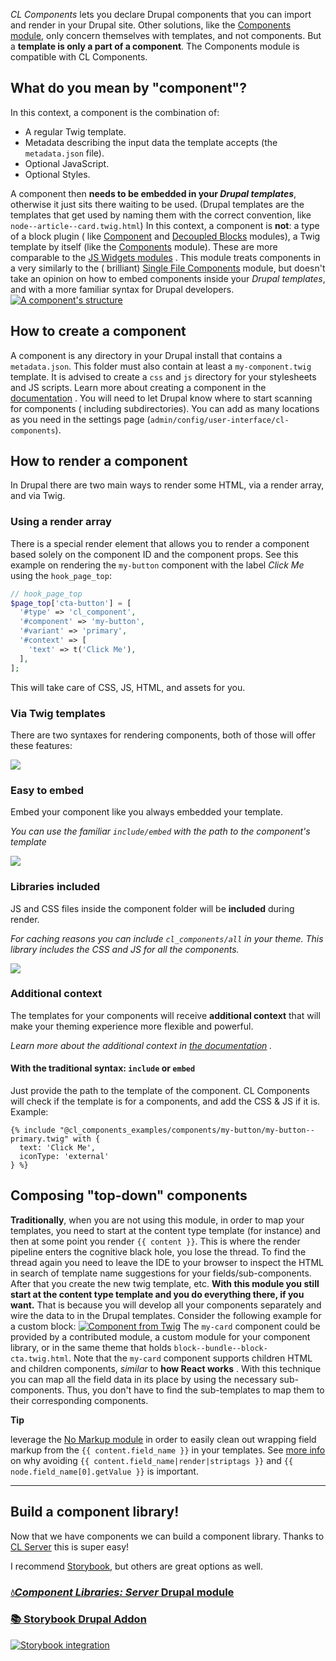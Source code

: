 _CL Components_ lets you declare Drupal components that you can import and
render in your Drupal site. Other solutions, like
the [Components module](https://www.drupal.org/project/components), only concern
themselves with templates, and not components. But a **template is only a part
of a component**. The Components module is compatible with CL Components.

What do you mean by "component"?
--------------------------------

In this context, a component is the combination of:

* A regular Twig template.
* Metadata describing the input data the template accepts (the `metadata.json`
  file).
* Optional JavaScript.
* Optional Styles.

A component then **needs to be embedded in your _Drupal templates_**, otherwise
it just sits there waiting to be used. (Drupal templates are the templates that
get used by naming them with the correct convention,
like `node--article--card.twig.html`) In this context, a component is **not**: a
type of a block plugin (
like [Component](https://www.drupal.org/project/component)
and [Decoupled Blocks](https://www.drupal.org/project/pdb) modules), a Twig
template by itself (like
the [Components](http://www.drupal.org/project/components) module). These are
more comparable to
the [JS Widgets modules](https://www.lullabot.com/articles/progressive-decoupling-made-easy)
. This module treats components in a very similarly to the (
brilliant) [Single File Components](https://www.drupal.org/project/sfc) module,
but doesn't take an opinion on how to embed components inside your _Drupal
templates_, and with a more familiar syntax for Drupal
developers. [![A component's structure](https://www.drupal.org/files/ksnip_20220313-095710.png)](https://www.drupal.org/files/ksnip_20220313-095710.png)

How to create a component
-------------------------

A component is any directory in your Drupal install that contains
a `metadata.json`. This folder must also contain at least a `my-component.twig`
template. It is advised to create a `css` and `js` directory for your
stylesheets and JS scripts. Learn more about creating a component in
the [documentation](https://git.drupalcode.org/project/cl_components/-/blob/1.x/docs/writing-components.md)
. You will need to let Drupal know where to start scanning for components (
including subdirectories). You can add as many locations as you need in the
settings page (`admin/config/user-interface/cl-components`).

How to render a component
-------------------------

In Drupal there are two main ways to render some HTML, via a render array, and
via Twig.

### Using a render array

There is a special render element that allows you to render a component based
solely on the component ID and the component props. See this example on
rendering the `my-button` component with the label _Click Me_ using
the `hook_page_top`:

```php
// hook_page_top
$page_top['cta-button'] = [
  '#type' => 'cl_component',
  '#component' => 'my-button',
  '#variant' => 'primary',
  '#context' => [
    'text' => t('Click Me'),
  ],
];
```

This will take care of CSS, JS, HTML, and assets for you.

### Via Twig templates

There are two syntaxes for rendering components, both of those will offer these
features:

![](https://www.drupal.org/files/1F5BC_black.png)

### Easy to embed

Embed your component like you always embedded your template.

_You can use the familiar `include/embed` with the path to the component's
template_

![](https://www.drupal.org/files/1F4DA_black.png)

### Libraries included

JS and CSS files inside the component folder will be **included** during render.

_For caching reasons you can include `cl_components/all` in your theme. This
library includes the CSS and JS for all the components._

![](https://www.drupal.org/files/1F6C4_black.png)

### Additional context

The templates for your components will receive **additional context** that will
make your theming experience more flexible and powerful.

_Learn more about the additional context
in [the documentation](https://git.drupalcode.org/project/cl_components/-/blob/1.x/docs/writing-components.md#twig-templates)
._

#### With the traditional syntax: `include` or `embed`

Just provide the path to the template of the component. CL Components will check
if the template is for a components, and add the CSS & JS if it is. Example:

```twig
{% include "@cl_components_examples/components/my-button/my-button--primary.twig" with {
  text: 'Click Me',
  iconType: 'external'
} %}
```

Composing "top-down" components
-------------------------------

**Traditionally**, when you are not using this module, in order to map your
templates, you need to start at the content type template (for instance) and
then at some point you render `{{ content }}`. This is where the render pipeline
enters the cognitive black hole, you lose the thread. To find the thread again
you need to leave the IDE to your browser to inspect the HTML in search of
template name suggestions for your fields/sub-components. After that you create
the new twig template, etc. **With this module you still start at the content
type template and you do everything there, if you want.** That is because you
will develop all your components separately and wire the data to in the Drupal
templates. Consider the following example for a custom
block: [![Component from Twig](https://www.drupal.org/files/ksnip_20220418-005414.png)](https://www.drupal.org/files/ksnip_20220418-005414.png)
The `my-card` component could be provided by a contributed module, a custom
module for your component library, or in the same theme that
holds `block--bundle--block-cta.twig.html`. Note that the `my-card` component
supports children HTML and children components, _similar_ to **how React works**
. With this technique you can map all the field data in its place by using the
necessary sub-components. Thus, you don't have to find the sub-templates to map
them to their corresponding components.

**Tip**

leverage the [No Markup module](https://www.drupal.org/project/nomarkup) in
order to easily clean out wrapping field markup from
the `{{ content.field_name }}` in your templates.
See [more info](https://www.drupal.org/project/nomarkup) on why
avoiding `{{ content.field_name|render|striptags }}`
and `{{ node.field_name[0].getValue }}` is important.

* * *

**Build a component library!**
------------------------------

Now that we have components we can build a component library. Thanks
to [CL Server](https://www.drupal.org/project/cl_server) this is super easy!

I recommend [Storybook](https://storybook.js.org), but others are great options
as well.

### [💧_Component Libraries: Server_ Drupal module](https://www.drupal.org/project/cl_server)

### [📚 Storybook Drupal Addon](https://github.com/lullabot/storybook-drupal-addon)

[![Storybook integration](https://www.drupal.org/files/ksnip_20220316-164333.png)](https://www.drupal.org/files/ksnip_20220316-164333.png)

